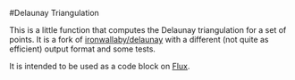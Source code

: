#Delaunay Triangulation

This is a little function that computes the Delaunay triangulation for
a set of points. It is a fork of [ironwallaby/delaunay](https://github.com/ironwallaby/delaunay) with a different (not quite as efficient) output format and some tests.

It is intended to be used as a code block on [Flux](https://flux.io).